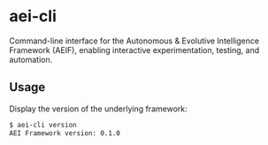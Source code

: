 # aei-cli

Command-line interface for the Autonomous & Evolutive Intelligence Framework (AEIF), enabling interactive experimentation, testing, and automation.

## Usage

Display the version of the underlying framework:

```sh
$ aei-cli version
AEI Framework version: 0.1.0
```
